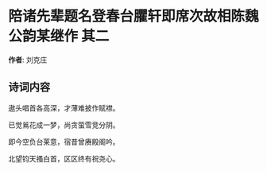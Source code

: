 # 陪诸先辈题名登春台臞轩即席次故相陈魏公韵某继作  其二

**作者**: 刘克庄

## 诗词内容

遨头唱首各高深，才薄难披作赋襟。

已觉鶑花成一梦，尚贪萤雪竞分阴。

即今空负台莱意，宿昔曾赓殿阁吟。

北望钧天搔白首，区区终有祝尧心。

